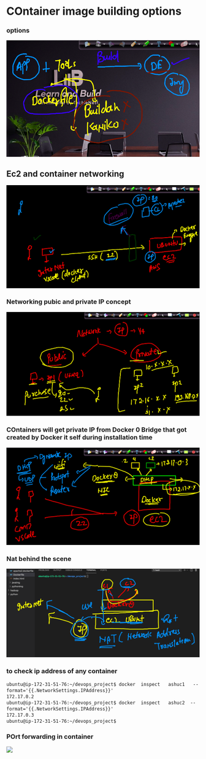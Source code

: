 # COntainer image building options 


### options 

<img src="build.png">

## Ec2 and container networking 

<img src="net.png">

### Networking pubic and private IP concept 

<img src="net1.png">

### COntainers will get private IP from Docker 0 Bridge that got created by Docker it self during installation time 

<img src="d0.png">

### Nat behind the scene 

<img src="nat.png">

### to check ip address of any container 
```
ubuntu@ip-172-31-51-76:~/devops_project$ docker  inspect   ashuc1   --format='{{.NetworkSettings.IPAddress}}'
172.17.0.2
ubuntu@ip-172-31-51-76:~/devops_project$ docker  inspect   ashuc2  --format='{{.NetworkSettings.IPAddress}}'
172.17.0.3
ubuntu@ip-172-31-51-76:~/devops_project$ 
```

### POrt forwarding in container 

<img src="portf.png">

